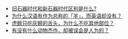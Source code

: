 + [旧石器时代和新石器时代区别是什么?](https://daily.zhihu.com/story/9779385)
+ [为什么汉语有作为总称的「羊」，而英语却没有？](https://daily.zhihu.com/story/9779372)
+ [虎鲸只吃灰鲸的舌头，为什么不吃其他部位？](https://daily.zhihu.com/story/9779376)
+ [有没有什么动物杰作，却被误会是人为的？](https://daily.zhihu.com/story/9779415)
